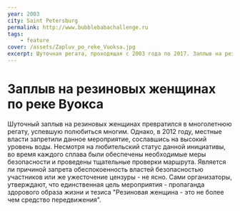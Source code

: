 ```yaml
---
year: 2003
city: Saint Petersburg
permalink: http://www.bubblebabachallenge.ru
tags:
    - feature
cover: /assets/Zapluv_po_reke_Vuoksa.jpg
excerpt: Шуточная регата, проходящая с 2003 года по 2017. Заплыв на резиновых бабах пользовался большой популярностью, однако местные власти запретили проведение дальнейших мероприятий.
---
```


# Заплыв на резиновых женщинах по реке Вуокса 

Шуточный заплыв на резиновых женщинах превратился в многолетнюю регату, успевшую полюбиться многим. Однако, в 2012 году, местные власти запретили данное мероприятие, сославшись на высокий уровень воды. Несмотря на любительский статус данной инициативы, во время каждого сплава были обеспечены необходимые меры безопасности и проведены тщательные проверки маршрута. Является ли причиной запрета обеспокоенность властей безопасностью участников или же ужесточение цензуры - не ясно. Сами организаторы, утверждают, что единственная цель мероприятия - пропаганда здорового образа жизни и тезиса "Резиновая женщина - это не более чем средство передвижения".
